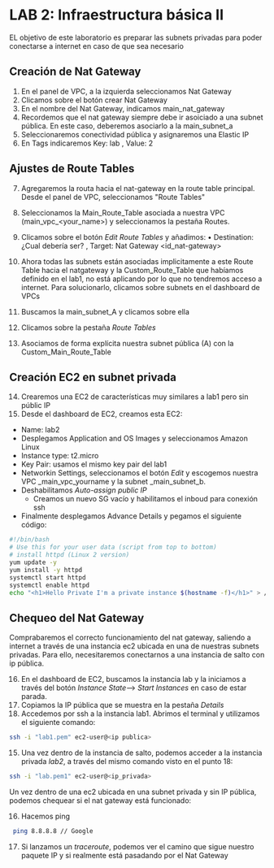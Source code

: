 # LAB 2: Infraestructura básica II
EL objetivo de este laboratorio es preparar las subnets privadas para poder conectarse a internet en caso de que sea necesario

## Creación de Nat Gateway

1. En el panel de VPC, a la izquierda seleccionamos  Nat Gateway
2. Clicamos sobre el botón crear Nat Gateway
3. En el nombre del Nat Gateway, indicamos main_nat_gateway
4. Recordemos que el nat gateway siempre debe ir asoiciado a una subnet pública. En este caso, deberemos asociarlo a la main_subnet_a
5. Seleccionaremos conectividad pública y asignaremos una Elastic IP 
6. En Tags indicaremos Key: lab , Value: 2


## Ajustes de Route Tables
7. Agregaremos la routa hacia el nat-gateway en la route table principal. Desde el panel de VPC, seleccionamos "Route Tables"
8. Seleccionamos la Main_Route_Table asociada a nuestra VPC (main_vpc_<your_name>) y seleccionamos la pestaña Routes.
9. Clicamos sobre el botón _Edit Route Tables_ y añadimos:
	• Destination: ¿Cual debería ser? , Target: Nat Gateway <id_nat-gateway>
	
10. Ahora todas las subnets están asociadas implicitamente a este Route Table hacia el natgateway y la Custom_Route_Table que habíamos definido en el lab1, no está aplicando por lo que no tendremos acceso a internet. Para solucionarlo, clicamos sobre subnets en el dashboard de VPCs
11. Buscamos la main_subnet_A y clicamos sobre ella
12. Clicamos sobre la pestaña _Route Tables_
13. Asociamos de forma explícita nuestra subnet pública (A) con la Custom_Main_Route_Table

		
## Creación EC2 en subnet privada

14. Crearemos una EC2 de características muy similares a lab1 pero sin públic IP
15. Desde el dashboard de EC2, creamos esta EC2:

* Name: lab2
* Desplegamos Application and OS Images y seleccionamos Amazon Linux
* Instance type: t2.micro
* Key Pair: usamos el mismo key pair del lab1
* Networkin Settings, seleccionamos el botón _Edit_ y escogemos nuestra VPC _main_vpc_yourname y la subnet _main_subnet_b. 
* Deshabilitamos _Auto-assign public IP_
	* Creamos un nuevo SG vacío y habilitamos el inboud para conexión ssh
* Finalmente desplegamos Advance Details y pegamos el siguiente código:
```bash
#!/bin/bash
# Use this for your user data (script from top to bottom)
# install httpd (Linux 2 version)
yum update -y
yum install -y httpd
systemctl start httpd
systemctl enable httpd
echo "<h1>Hello Private I'm a private instance $(hostname -f)</h1>" > /var/www/html/index.html
```
	

## Chequeo del Nat Gateway

Comprabaremos el correcto funcionamiento del nat gateway, saliendo a internet a través de una instancia ec2 ubicada en una de nuestras subnets privadas. Para ello, necesitaremos conectarnos a una instancia de salto con ip pública.

16. En el dashboard de EC2, buscamos la instancia lab y la iniciamos a través del botón _Instance State_--> _Start Instances_ en caso de estar parada.
17. Copiamos la IP pública que se muestra en la pestaña _Details_
18. Accedemos por ssh a la instancia lab1. Abrimos el terminal y utilizamos el siguiente comando: 
```bash
ssh -i "lab1.pem" ec2-user@<ip publica>
````
15. Una vez dentro de la instancia de salto, podemos acceder a la instancia privada _lab2_, a través del mismo comando visto en el punto 18: 

 ```bash
ssh -i "lab.pem1" ec2-user@<ip_privada>
```

Un vez dentro de una ec2 ubicada en una subnet privada y sin IP pública, podemos chequear si el nat gateway está funcionado:

16. Hacemos ping
```bash
 ping 8.8.8.8 // Google
 ```
17. Si lanzamos un _traceroute_, podemos ver el camino que sigue nuestro paquete IP y si realmente está pasadando por el Nat Gateway
	
